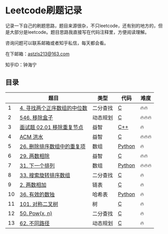# Leetcode刷题记录

记录一下自己的刷题思路，题目来源很杂，不只leetcode，还有别的地方的，但是大部分是leetcode。题目思路我直接写在代码注释里，方便阅读理解。

咨询问题可以联系邮箱或者知乎私信，每天都会看。

在下邮箱：astzls213@163.com

知乎ID：钟海宁

## 目录

|      | 题目                                                         | 类型     | 代码                                                      | 难度 |
| ---- | ------------------------------------------------------------ | -------- | --------------------------------------------------------- | ---- |
| 1    | [4. 寻找两个正序数组的中位数](https://leetcode-cn.com/problems/median-of-two-sorted-arrays/) | 二分查找 | [C](solutions/001_Median_Two_Sorted_Arrays.c)             | 🔥🔥   |
| 2    | [546. 移除盒子](https://leetcode-cn.com/problems/remove-boxes/) | 动态规划 | [C](solutions/002_Drop_Box.c)                             | 🔥🔥🔥  |
| 3    | [面试题 02.01 移除重复节点](https://leetcode-cn.com/problems/remove-duplicate-node-lcci/) | 益智     | [C++](solutions/003_Duplicated_Node.cpp)                  | 🔥    |
| 4    | [ACM 洪水]()                                                 | 益智     | [C](solutions/004_Flooded.c)                              | 🔥🔥🔥  |
| 5    | [26. 删除排序数组中的重复项](https://leetcode-cn.com/problems/remove-duplicates-from-sorted-array/) | 数组     | [Python](solutions/005_Remove_Duplicates_Sorted_Array.py) | 🔥    |
| 6    | [29. 两数相除](https://leetcode-cn.com/problems/divide-two-integers/) | 益智     | [C](solutions/006_Divide_Two_Integers.c)                  | 🔥🔥   |
| 7    | [31. 下一个排列](https://leetcode-cn.com/problems/next-permutation/) | 数组     | [Python](solutions/007_Next_Permutation.py)               | 🔥🔥🔥  |
| 8    | [33. 搜索旋转排序数组](https://leetcode-cn.com/problems/search-in-rotated-sorted-array/) | 二分查找 | [C](solutions/008_Search_in_Rotated_Sorted_Array.c)       | 🔥    |
| 9    | [2. 两数相加](https://leetcode-cn.com/problems/add-two-numbers/) | 链表     | [C](solutions/009_Add_Two_Sum.c)                          | 🔥    |
| 10   | [36. 有效的数独](https://leetcode-cn.com/problems/valid-sudoku/) | 哈希表   | [Python](solutions/010_Valid_Sudoku.py)                   | 🔥    |
| 11   | [101. 对称二叉树](https://leetcode-cn.com/problems/symmetric-tree/) | 树       | [C](solutions/011_Symmetric_Tree.c)                       | 🔥    |
| 12   | [50. Pow(x, n)](https://leetcode-cn.com/problems/powx-n/)    | 二分查找 | [C](solutions/012_Pow.c)                                  | 🔥    |
| 13   | [62. 不同路径](https://leetcode-cn.com/problems/unique-paths/) | 动态规划 | [C](solutions/013_Unique_Path.c)                          | 🔥    |

